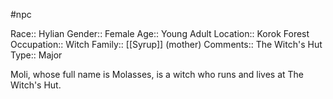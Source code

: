 #npc 

Race:: Hylian
Gender:: Female
Age:: Young Adult
Location:: Korok Forest
Occupation:: Witch
Family:: [[Syrup]] (mother)
Comments:: The Witch's Hut
Type:: Major

Moli, whose full name is Molasses, is a witch who runs and lives at The Witch's Hut.
